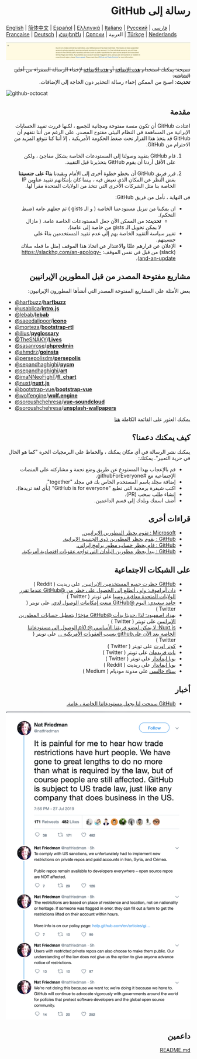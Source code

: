 # <div dir="rtl">رسالة إلى GitHub</div>

[English](./README.md) | [简体中文](./README-CN.md) | [Español](./README-ES.md) | [Ελληνικά](./README-GR.md) | [Italiano](./README-IT.md) | [Русский](./README-RU.md) | [فارسی](./README-PER.md) | [Française](./README-FR.md) | [Deutsch](./README-DE.md) | [Հայերէն](./README-HY.md) | [Српски](./README-SR.md) | العربية | [Türkçe](./README-TR.md) | [Nederlands](./README-NL.md)

![alt text](./message.png)

<div dir="rtl"><s> نصيحة: يمكنك استخدام <a href="https://github.com/JafarAkhondali/remove-github-restrictions-message">هذه الإضافة</a> أو <a href="https://github.com/MohamadKh75/ShutHub">هذه الإضافة</a> لإخفاء الرسالة الصفراء من أعلى الشاشة. </s></div>

<div dir="rtl"><strong>تحديث</strong>: اصبح من الممكن إخفاء رسالة التحذير دون الحاجة إلى الإضافات.</div>

![github-octocat](https://user-images.githubusercontent.com/16706911/61997137-7aa7df00-b0b2-11e9-97f1-f452855fe21c.png)

## <div dir="rtl"> مقدمة </div>

<div dir="rtl">

اعتادت GitHub أن تكون منصة مفتوحة ومجانية للجميع ، لكنها قررت تقييد الحسابات الإيرانية من المساهمة في النظام البيئي مفتوح المصدر. على الرغم من أننا نتفهم أن GitHub قد يتخذ هذا القرار تحت ضغط الحكومة الأمريكية ، إلا أننا كنا نتوقع المزيد من الاحترام من GitHub.

1. قام GitHub بتقييد وصولنا إلى المستودعات الخاصة بشكل مفاجئ ، ولكن على الأقل أردنا أن يقوم GitHub بتحذيرنا قبل التقييد.

2. قرر فريق GitHub أن يخطو خطوة أخرى إلى الأمام ويقيدنا **بناءً على جنسيتنا** بغض النظر عن المكان الذي نعيش فيه ، بينما كان بإمكانهم تقييد عناوين IP الخاصة بنا مثل الشركات الأخرى التي تتخذ من الولايات المتحدة مقراً لها.

في النهاية ، نأمل من فريق GitHub:

- ان يمكننا من تنزيل مستودعتنا الخاصة ( و الـ gists ) ثم جعلهم عامة (ضبط التحكم).
  - **تحديث:** من الممكن الآن جعل المستودعات الخاصة عامة. ( مازال لا يمكن تحويل الـ gists من خاصة إلى عامة).
- تغيير سياسة التقييد الخاصة بهم إلى عدم تقييد المستخدمين بناءً على جنسيتهم.
- الإعلان عن قرارهم علنًا والاعتذار عن اتخاذ هذا الموقف (مثل ما فعله سلاك (slack) من قبل في نفس الموقف: https://slackhq.com/an-apology-and-an-update).

</div>

## <div dir="rtl"> مشاريع مفتوحة المصدر من قبل المطورين الإيرانيين </div>

<div dir="rtl"> بعض الأمثلة على المشاريع المفتوحة المصدر التي أنشأها المطورون الإيرانيون: </div>

- [@harfbuzz](https://github.com/harfbuzz)/[**harfbuzz**](https://github.com/harfbuzz/harfbuzz)
- [@usablica](https://github.com/usablica)/[**intro.js**](https://github.com/usablica/intro.js)
- [@lebab](https://github.com/lebab)/[**lebab**](https://github.com/lebab/lebab)
- [@saeedalipoor](https://github.com/saeedalipoor)/[**icono**](https://github.com/saeedalipoor/icono)
- [@morteza](https://github.com/morteza)/[**bootstrap-rtl**](https://github.com/morteza/bootstrap-rtl)
- [@ilius](https://github.com/ilius)/[**pyglossary**](https://github.com/ilius/pyglossary)
- [@TheSNAKY](https://github.com/TheSNAKY)/[**Lives**](https://github.com/TheSNAKY/Lives)
- [@sasanrose](https://github.com/sasanrose)/[**phpredmin**](https://github.com/sasanrose/phpredmin)
- [@ahmdrz](https://github.com/ahmdrz)/[**goinsta**](https://github.com/ahmdrz/goinsta)
- [@persepolisdm](https://github.com/persepolisdm)/[**persepolis**](https://github.com/persepolisdm/persepolis)
- [@sepandhaghighi](https://github.com/sepandhaghighi)/[**pycm**](https://github.com/sepandhaghighi/pycm)
- [@sepandhaghighi](https://github.com/sepandhaghighi)/[**art**](https://github.com/sepandhaghighi/art)
- [@imaNNeoFighT](https://github.com/imaNNeoFighT)/[**fl_chart**](https://github.com/imaNNeoFighT/fl_chart)
- [@nuxt](https://github.com/nuxt)/[**nuxt.js**](https://github.com/nuxt/nuxt.js)
- [@bootstrap-vue](https://github.com/bootstrap-vue)/[**bootstrap-vue**](https://github.com/bootstrap-vue/bootstrap-vue)
- [@wolfengine](https://github.com/wolfengine)/[**wolf.engine**](https://github.com/wolfengine/wolf.engine)
- [@soroushchehresa](https://github.com/soroushchehresa)/[**vue-soundcloud**](https://github.com/soroushchehresa/vue-soundcloud)
- [@soroushchehresa](https://github.com/soroushchehresa)/[**unsplash-wallpapers**](https://github.com/soroushchehresa/unsplash-wallpapers)
  
<div dir="rtl">يمكنك العثور على القائمة الكاملة <a href="https://github.com/mohebifar/made-in-iran">هنا</a>

## <div dir="rtl">كيف يمكنك دعمنا؟</div>

<div dir="rtl">

يمكنك نشر الرسالة في أي مكان يمكنك ، والحفاظ على البرمجيات الحرة "كما هو الحال في حرية التعبير".
يمكنك:

</div>

<div dir="rtl">
 
- قم بالإعجاب بهذا المستودع عن طريق وضع نجمة و مشاركته على المنصات الإجتماعية مع #githubForEveryone.
- إضافة مجلد باسم المستخدم الخاص بك في مجلد "together".
- اكتب شيفرة برمجية التي تطبع "GitHub is for everyone" (بأي لغة تريدها).
- إنشاء طلب سحب (PR).
- أضف اسمك وبلدك إلى قسم الداعمين.

</div>

## <div dir="rtl"> قراءات أخرى </div>

<div dir="rtl">

- [Microsoft : تقوم بحظر المطورين الإيرانيين.](https://medium.com/@d.aliyamini/microsoft-enters-github-banned-iranian-developers-843f7c60a146)
- [GitHub : يقوم بحظر المطورين  ذوي الجنسية الإيرانية.](https://financialtribune.com/articles/sci-tech/99111/github-bans-iran-based-users)
- [GitHub : قام بحظر حساب مطور برامج إيراني.](https://hub.packtpub.com/github-has-blocked-an-iranian-software-developers-account)
- [GitHub : يبدأ بحظر مطورين البلدان التي تواجه عقوبات إقتصادية أمريكية.](https://www.zdnet.com/article/github-starts-blocking-developers-in-countries-facing-us-trade-sanctions)

</div>

## <div dir="rtl"> على الشبكات الاجتماعية </div>
<div dir="rtl">

- [GitHub حظرت جميع المستخدمين الإيرانيين.](https://www.reddit.com/r/programming/comments/ciey8g/github_banned_all_iranian_users_our_accounts_are/) على ريديت ( Reddit )
- [دان أبراموف: واو ، أتطلع إلى الحصول على حظر من @GitHub عندما تقرر الولايات المتحدة معاقبة روسيا](https://twitter.com/dan_abramov/status/1154869188672086019?s=19) على تويتر ( Twitter )
- [حامد سعيدي: اليوم @GitHub منعت إمكانيات الوصول لدي.](https://twitter.com/Hamed/status/1154268514074660864?s=19) على تويتر ( Twitter )
- [بهداد اصفهبود: لذا ،حديثا بدأت @GitHub مؤخرًا بتعطيل حسابات المطورين الإيرانيين](https://twitter.com/behdadesfahbod/status/1154755351092158465?s=19) على تويتر ( Twitter )
- [Nuxt.js: لا يمكن لعضو فريقنا الأساسي @ _pi0_ الوصول إلى مستودعاتنا الخاصة بعد الآن علىgithub بسبب العقوبات الأمريكية ...](https://t.co/4FiLexH9Mf) على تويتر ( Twitter )
- [كونر اورث](https://twitter.com/conner_orth/status/1154723522729709568) على تويتر ( Twitter )
- [نات فريدمان](https://twitter.com/natfriedman/status/1155311121038864384) على تويتر ( Twitter )
- [بويا إيماندار](https://twitter.com/_poei/status/1154994262884454400) على تويتر ( Twitter )
- [بويا إيماندار](https://www.reddit.com/r/github/comments/cirde7/ive_been_paid_github_for_more_than_three_years/?st=jympkq19&sh=df5e5410) على ريديت ( Reddit )
- [سناء خالسي](https://medium.com/@khalesic/github-the-largest-developer-communities-from-every-corner-of-the-globe-but-iran-804c05a991df) على مدونة موديام ( Medium )

<div dir="rtl">

## <div dir="rtl"> أخبار </div>

- [GitHub سمحت لنا بجعل مستودعاتنا الخاصة ، عامة.](https://github.com/1995parham/github-do-not-ban-us/issues/666)

![nat-friedman](nat-friedman.png)

## <div dir="rtl"> داعمين </div>

[README.md](README.md#supporters)
